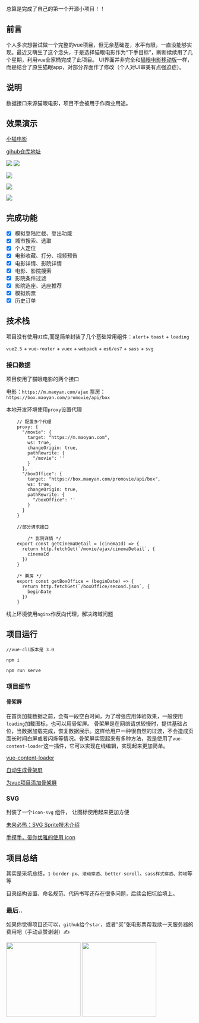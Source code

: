 总算是完成了自己的第一个开源小项目！！

## 前言
个人多次想尝试做一个完整的vue项目，但无奈基础差，水平有限，一直没能够实现。最近又萌生了这个念头，于是选择猫眼电影作为“下手目标”，断断续续用了几个星期，利用`vue`全家桶完成了此项目。
UI界面并非完全和[猫眼电影移动版](http://m.maoyan.com/#movie)一样，而是结合了原生猫眼app，对部分界面作了修改（个人对UI审美有点强迫症）。

## 说明
数据接口来源猫眼电影，项目不会被用于作商业用途。

## 效果演示
[小猫电影](http://47.106.82.12:8081/xiaomao/#/movie)

[gihub仓库地址](https://github.com/AndyLZC/webapp-maoyan/)

![](https://user-gold-cdn.xitu.io/2019/3/18/169906bbc51d25d6?w=307&h=552&f=gif&s=2467116)
![](https://user-gold-cdn.xitu.io/2019/3/18/1699059840c93241?w=307&h=552&f=gif&s=1099609)

![](https://user-gold-cdn.xitu.io/2019/3/18/1699059c62779dad?w=307&h=552&f=gif&s=2199881)

![](https://user-gold-cdn.xitu.io/2019/3/18/169905a89be520de?w=307&h=552&f=gif&s=1166919)

![](https://user-gold-cdn.xitu.io/2019/3/18/169905b08c5b563a?w=307&h=552&f=gif&s=1866801)

## 完成功能

- [x] 模拟登陆拦截、登出功能
- [x] 城市搜索、选取
- [x] 个人定位
- [x] 电影收藏、打分、视频预告
- [x] 电影详情、影院详情
- [x] 电影、影院搜索
- [x] 影院条件过滤
- [x] 影院选座、选座推荐
- [x] 模拟购票
- [x] 历史订单

## 技术栈
项目没有使用`UI`库,而是简单封装了几个基础常用组件：`alert`+ `toast` + `loading`

`vue2.5` + `vue-router` + `vuex` + `webpack` + `es6/es7` + `sass` + `svg`

### 接口数据
项目使用了猫眼电影的两个接口

电影：`https://m.maoyan.com/ajax`
票房：`https://box.maoyan.com/promovie/api/box`

本地开发环境使用`proxy`设置代理
```
    // 配置多个代理
    proxy: {
      "/movie": {
        target: "https://m.maoyan.com",
        ws: true,
        changeOrigin: true,
        pathRewrite: {
          "/movie": ''
        }
      },
      "/boxOffice": {
        target: "https://box.maoyan.com/promovie/api/box",
        ws: true,
        changeOrigin: true,
        pathRewrite: {
          "/boxOffice": ''
        }
      }
    }
    
    //部分请求接口
    
        /* 影院详情 */
    export const getCinemaDetail = (cinemaId) => {
      return http.fetchGet(`/movie/ajax/cinemaDetail`, {
        cinemaId
      })
    }
    
    /* 票房 */
    export const getBoxOffice = (beginDate) => {
      return http.fetchGet(`/boxOffice/second.json`, {
        beginDate
      })
    }
```
线上环境使用`nginx`作反向代理，解决跨域问题

## 项目运行
```
//vue-cli版本是 3.0

npm i

npm run serve
```

### 项目细节
#### 骨架屏
在首页加载数据之前，会有一段空白时间，为了增强应用体验效果，一般使用`loading`加载图标，也可以用骨架屏。
骨架屏是在网络请求较慢时，提供基础占位，当数据加载完成，恢复数据展示。这样给用户一种很自然的过渡，不会造成页面长时间白屏或者闪烁等情况。骨架屏实现起来有多种方法，我是使用了`vue-content-loader`这一插件，它可以实现在线编辑，实现起来更加简单。

[vue-content-loader](https://create-vue-content-loader.netlify.com/)

[自动生成骨架屏](https://github.com/Jocs/jocs.github.io/issues/21)

[为vue项目添加骨架屏](https://xiaoiver.github.io/coding/2017/07/30/%E4%B8%BAvue%E9%A1%B9%E7%9B%AE%E6%B7%BB%E5%8A%A0%E9%AA%A8%E6%9E%B6%E5%B1%8F.html)

### SVG
封装了一个`icon-svg` 组件，
让图标使用起来更加方便

[未来必热：SVG Sprite技术介绍](https://www.zhangxinxu.com/wordpress/2014/07/introduce-svg-sprite-technology/?spm=a313x.7781069.1998910419.50)

[手摸手，带你优雅的使用 icon](https://segmentfault.com/a/1190000012213278#articleHeader8)

## 项目总结
其实是采坑总结，`1-border-px`、`滚动穿透`、`better-scroll`、`sass样式穿透`、`跨域`等等

目录结构设置、命名规范、代码书写还存在很多问题，后续会把坑给填上。

### 最后..
如果你觉得项目还可以，`github`给个`star`，或者“买”张电影票帮我续一天服务器的费用吧（手动点赞谢谢）✍

<img src="https://user-gold-cdn.xitu.io/2019/3/18/16990a40e6feea8f?w=754&h=943&f=jpeg&s=71694" width="200px" height="200px">

<img src="https://user-gold-cdn.xitu.io/2019/3/18/16990a43d07424a4?w=702&h=791&f=jpeg&s=87655" width="200px" height="200px">




